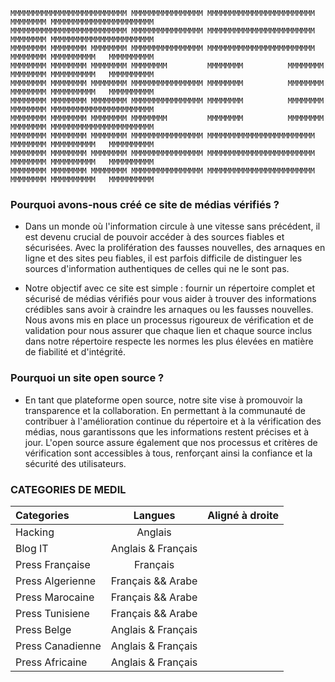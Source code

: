 ```SG
MMMMMMMMMMMMMMMMMMMMMMMMMM MMMMMMMMMMMMMMMM MMMMMMMMMMMMMMMMMMMMMMMM   MMMMMMMM MMMMMMMMMMMMMMMMMMMMMMM
MMMMMMMMMMMMMMMMMMMMMMMMMM MMMMMMMMMMMMMMMM MMMMMMMMMMMMMMMMMMMMMMMM   MMMMMMMM MMMMMMMMMMMMMMMMMMMMMMM
MMMMMMMM MMMMMMMM MMMMMMMM MMMMMMMMMMMMMMMM MMMMMMMMMMMMMMMMMMMMMMMM   MMMMMMMM MMMMMMMMMM   MMMMMMMMMM
MMMMMMMM MMMMMMMM MMMMMMMM MMMMMMMM         MMMMMMMM          MMMMMMMM MMMMMMMM MMMMMMMMMM   MMMMMMMMMM
MMMMMMMM MMMMMMMM MMMMMMMM MMMMMMMMMMMMMMMM MMMMMMMM          MMMMMMMM MMMMMMMM MMMMMMMMMM   MMMMMMMMMM
MMMMMMMM MMMMMMMM MMMMMMMM MMMMMMMMMMMMMMMM MMMMMMMM          MMMMMMMM MMMMMMMM MMMMMMMMMMMMMMMMMMMMMMM
MMMMMMMM MMMMMMMM MMMMMMMM MMMMMMMM         MMMMMMMM          MMMMMMMM MMMMMMMM MMMMMMMMMMMMMMMMMMMMMMM
MMMMMMMM MMMMMMMM MMMMMMMM MMMMMMMMMMMMMMMM MMMMMMMMMMMMMMMMMMMMMMMM   MMMMMMMM MMMMMMMMMM   MMMMMMMMMM
MMMMMMMM MMMMMMMM MMMMMMMM MMMMMMMMMMMMMMMM MMMMMMMMMMMMMMMMMMMMMMMM   MMMMMMMM MMMMMMMMMM   MMMMMMMMMM
MMMMMMMM MMMMMMMM MMMMMMMM MMMMMMMMMMMMMMMM MMMMMMMMMMMMMMMMMMMMMMMM   MMMMMMMM MMMMMMMMMM   MMMMMMMMMM
```

### Pourquoi avons-nous créé ce site de médias vérifiés ?
- Dans un monde où l'information circule à une vitesse sans précédent, il est devenu crucial de pouvoir accéder à des sources fiables et sécurisées. Avec la prolifération des fausses nouvelles, des arnaques en ligne et des sites peu fiables, il est parfois difficile de distinguer les sources d'information authentiques de celles qui ne le sont pas.

- Notre objectif avec ce site est simple : fournir un répertoire complet et sécurisé de médias vérifiés pour vous aider à trouver des informations crédibles sans avoir à craindre les arnaques ou les fausses nouvelles. Nous avons mis en place un processus rigoureux de vérification et de validation pour nous assurer que chaque lien et chaque source inclus dans notre répertoire respecte les normes les plus élevées en matière de fiabilité et d'intégrité.

### Pourquoi un site open source ?
- En tant que plateforme open source, notre site vise à promouvoir la transparence et la collaboration. En permettant à la communauté de contribuer à l'amélioration continue du répertoire et à la vérification des médias, nous garantissons que les informations restent précises et à jour. L'open source assure également que nos processus et critères de vérification sont accessibles à tous, renforçant ainsi la confiance et la sécurité des utilisateurs.

### CATEGORIES DE MEDIL

| Categories  |    Langues       | Aligné à droite |
| :--------------- |:---------------:| -----:|
| Hacking  | Anglais |   |
| Blog IT | Anglais & Français |    |
| Press Française  |  Français     |    |
| Press Algerienne  | Français && Arabe   |     |
| Press Marocaine | Français && Arabe   |     |
| Press Tunisiene  | Français && Arabe  |    |
| Press Belge  |  Anglais & Français |     |
| Press Canadienne  | Anglais & Français  |     |
| Press Africaine  | Anglais & Français |    |

